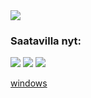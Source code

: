 <img src="https://user-images.githubusercontent.com/120368632/208979789-5e39aa89-830b-47fe-ae12-0a13f49ed9bf.png"/>


### Saatavilla nyt:
[<img src="https://user-images.githubusercontent.com/120368632/208977958-5dcc90cf-e0fd-4938-92bb-96dac3ed92de.png">]()
[<img src="https://user-images.githubusercontent.com/120368632/208977968-97994bd4-30ec-4412-8d50-ef50a49af8f8.png">]()
[<img src="https://user-images.githubusercontent.com/120368632/208978297-6a6f9dc2-2156-41d3-83c1-a56bfbd2740d.png">](https://gamejolt.com/games/GargePeli/771478)

<a href="https://raw.githubusercontent.com/HeppaTytot/GargePeli/main/resources/games/garge.apk" download>windows </a>
